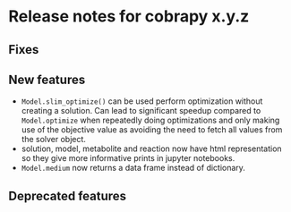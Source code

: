 # Release notes for cobrapy x.y.z

## Fixes

## New features

- `Model.slim_optimize()` can be used perform optimization without
  creating a solution. Can lead to significant speedup compared to
  `Model.optimize` when repeatedly doing optimizations and only making
  use of the objective value as avoiding the need to fetch all values
  from the solver object.
- solution, model, metabolite and reaction now have html
  representation so they give more informative prints in jupyter
  notebooks.
- `Model.medium` now returns a data frame instead of dictionary.

## Deprecated features

